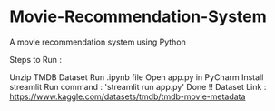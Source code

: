 # Movie-Recommendation-System
A movie recommendation system using Python

Steps to Run :

Unzip TMDB Dataset
Run .ipynb file
Open app.py in PyCharm
Install streamlit
Run command : 'streamlit run app.py'
Done !!
Dataset Link : https://www.kaggle.com/datasets/tmdb/tmdb-movie-metadata

